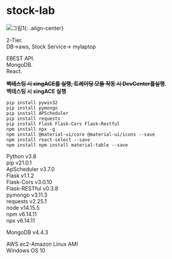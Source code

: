# stock-lab
![그림1](https://user-images.githubusercontent.com/62678380/109017633-b4abed80-76fa-11eb-9bec-53c35811cccd.png){: .align-center}

2-Tier.  
DB->aws, Stock Service-> mylaptop

EBEST API.  
MongoDB.  
React.  


~~**백테스팅 시 xingACE를 실행, 트레이딩 모듈 작동 시 DevCenter를실행**~~.  
**백테스팅 시 xingACE 실행**   
```commandline
pip install pywin32
pip install pymongo
pip install APScheduler
pip install requests
pip install Flask Flask-Cors Flask-Restful
npm install npx -g
npm install @material-ui/core @material-ui/icons --save
npm install react-select --save
npm install npm install material-table --save
```
Python v3.8  
    pip v21.0.1   
    ApScheduler v3.7.0   
    Flask v1.1.2   
    Flask-Cors v3.0.10   
    Flask-RESTful v0.3.8   
    pymongo v3.11.3   
    requests v2.25.1   
node v14.15.5   
    npm v6.14.11   
    npx v6.14.11   
     
MongoDB v4.4.3   
   
AWS ec2-Amazon Linux AMI   
Windows OS 10   

  



